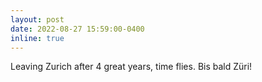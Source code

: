 ```yaml
---
layout: post
date: 2022-08-27 15:59:00-0400
inline: true
---
```


Leaving Zurich after 4 great years, time flies. Bis bald Züri!